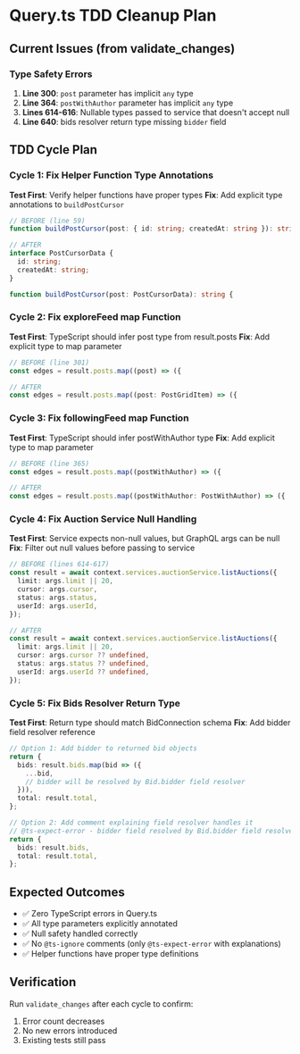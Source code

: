 # Query.ts TDD Cleanup Plan

## Current Issues (from validate_changes)

### Type Safety Errors
1. **Line 300**: `post` parameter has implicit `any` type
2. **Line 364**: `postWithAuthor` parameter has implicit `any` type  
3. **Lines 614-616**: Nullable types passed to service that doesn't accept null
4. **Line 640**: bids resolver return type missing `bidder` field

## TDD Cycle Plan

### Cycle 1: Fix Helper Function Type Annotations
**Test First**: Verify helper functions have proper types
**Fix**: Add explicit type annotations to `buildPostCursor`

```typescript
// BEFORE (line 59)
function buildPostCursor(post: { id: string; createdAt: string }): string {

// AFTER
interface PostCursorData {
  id: string;
  createdAt: string;
}

function buildPostCursor(post: PostCursorData): string {
```

### Cycle 2: Fix exploreFeed map Function
**Test First**: TypeScript should infer post type from result.posts
**Fix**: Add explicit type to map parameter

```typescript
// BEFORE (line 301)
const edges = result.posts.map((post) => ({

// AFTER
const edges = result.posts.map((post: PostGridItem) => ({
```

### Cycle 3: Fix followingFeed map Function
**Test First**: TypeScript should infer postWithAuthor type
**Fix**: Add explicit type to map parameter

```typescript
// BEFORE (line 365)
const edges = result.posts.map((postWithAuthor) => ({

// AFTER  
const edges = result.posts.map((postWithAuthor: PostWithAuthor) => ({
```

### Cycle 4: Fix Auction Service Null Handling
**Test First**: Service expects non-null values, but GraphQL args can be null
**Fix**: Filter out null values before passing to service

```typescript
// BEFORE (lines 614-617)
const result = await context.services.auctionService.listAuctions({
  limit: args.limit || 20,
  cursor: args.cursor,
  status: args.status,
  userId: args.userId,
});

// AFTER
const result = await context.services.auctionService.listAuctions({
  limit: args.limit || 20,
  cursor: args.cursor ?? undefined,
  status: args.status ?? undefined,
  userId: args.userId ?? undefined,
});
```

### Cycle 5: Fix Bids Resolver Return Type
**Test First**: Return type should match BidConnection schema
**Fix**: Add bidder field resolver reference

```typescript
// Option 1: Add bidder to returned bid objects
return {
  bids: result.bids.map(bid => ({
    ...bid,
    // bidder will be resolved by Bid.bidder field resolver
  })),
  total: result.total,
};

// Option 2: Add comment explaining field resolver handles it
// @ts-expect-error - bidder field resolved by Bid.bidder field resolver
return {
  bids: result.bids,
  total: result.total,
};
```

## Expected Outcomes

- ✅ Zero TypeScript errors in Query.ts
- ✅ All type parameters explicitly annotated
- ✅ Null safety handled correctly
- ✅ No `@ts-ignore` comments (only `@ts-expect-error` with explanations)
- ✅ Helper functions have proper type definitions

## Verification

Run `validate_changes` after each cycle to confirm:
1. Error count decreases
2. No new errors introduced
3. Existing tests still pass
